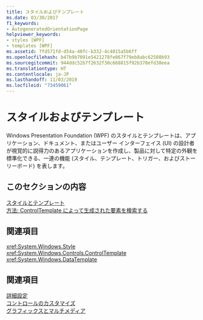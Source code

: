 ```yaml
---
title: スタイルおよびテンプレート
ms.date: 03/30/2017
f1_keywords:
- AutogeneratedOrientationPage
helpviewer_keywords:
- styles [WPF]
- templates [WPF]
ms.assetid: 7fd571fd-d54a-40fc-b332-4c4015a5b6ff
ms.openlocfilehash: b47b9b7091e5421278fe867f79eb8abc62588b93
ms.sourcegitcommit: 944ddc52b7f2632f30c668815f92b378efd38eea
ms.translationtype: HT
ms.contentlocale: ja-JP
ms.lasthandoff: 11/03/2019
ms.locfileid: "73459061"
---
```

# <a name="styles-and-templates"></a>スタイルおよびテンプレート
Windows Presentation Foundation (WPF) のスタイルとテンプレートは、アプリケーション、ドキュメント、またはユーザー インターフェイス (UI) の設計者が視覚的に説得力のあるアプリケーションを作成し、製品に対して特定の外観を標準化できる、一連の機能 (スタイル、テンプレート、トリガー、およびストーリーボード) を表します。  
  
## <a name="in-this-section"></a>このセクションの内容  
 [スタイルとテンプレート](../../../desktop-wpf/fundamentals/styles-templates-overview.md)  
  [方法: ControlTemplate によって生成された要素を検索する](how-to-find-controltemplate-generated-elements.md)  
  
## <a name="reference"></a>関連項目  
 <xref:System.Windows.Style>  
  <xref:System.Windows.Controls.ControlTemplate>  
  <xref:System.Windows.DataTemplate>  
  
## <a name="related-sections"></a>関連項目  
 [詳細設定](../advanced/index.md)  
  [コントロールのカスタマイズ](control-customization.md)  
  [グラフィックスとマルチメディア](../graphics-multimedia/index.md)
